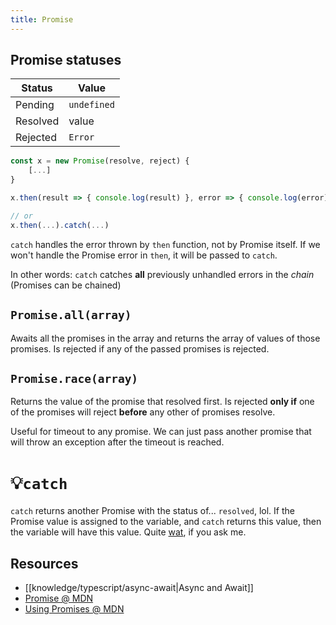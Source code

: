```yaml
---
title: Promise
---
```


## Promise statuses

| Status   | Value       |
| -------- | ----------- |
| Pending  | `undefined` |
| Resolved | value       |
| Rejected | `Error`     |

```js
const x = new Promise(resolve, reject) {
	[...]
}

x.then(result => { console.log(result) }, error => { console.log(error)}) // it still returns a promise to be handled by `catch`

// or
x.then(...).catch(...)
```

`catch` handles the error thrown by `then` function, not by Promise itself. If we won't handle the Promise error in `then`, it will be passed to `catch`.

In other words: `catch` catches **all** previously unhandled errors in the _chain_ (Promises can be chained)

## `Promise.all(array)`

Awaits all the promises in the array and returns the array of values of those promises. Is rejected if any of the passed promises is rejected.

## `Promise.race(array)`

Returns the value of the promise that resolved first. Is rejected **only if** one of the promises will reject **before** any other of promises resolve.

Useful for timeout to any promise. We can just pass another promise that will throw an exception after the timeout is reached.

# 💡`catch`

`catch` returns another Promise with the status of... `resolved`, lol. If the Promise value is assigned to the variable, and `catch` returns this value, then the variable will have this value. Quite [wat](Knowledge/JavaScript/wat.md), if you ask me.

## Resources

- [[knowledge/typescript/async-await|Async and Await]]
- [Promise @ MDN](https://developer.mozilla.org/en-US/docs/Web/JavaScript/Reference/Global_Objects/Promise)
- [Using Promises @ MDN](https://developer.mozilla.org/en-US/docs/Web/JavaScript/Guide/Using_promises)
